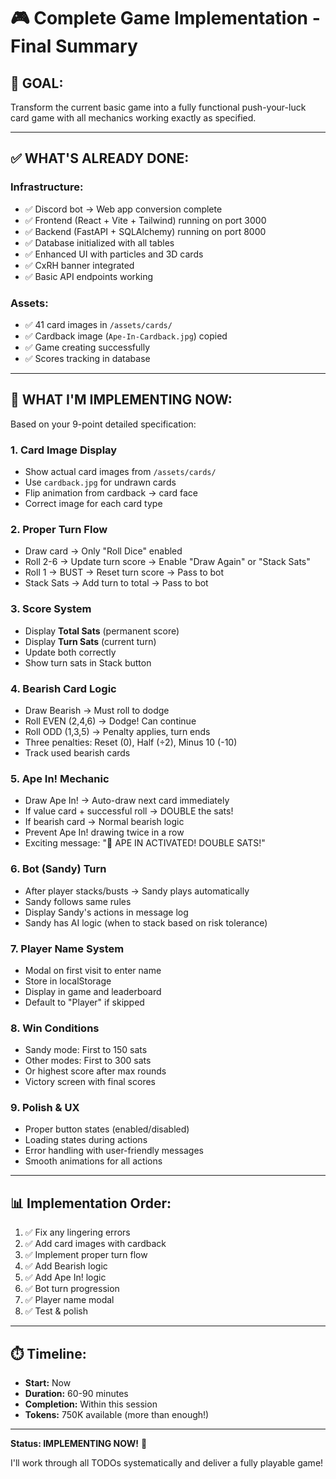 # 🎮 Complete Game Implementation - Final Summary

## 🎯 **GOAL:**
Transform the current basic game into a fully functional push-your-luck card game with all mechanics working exactly as specified.

---

## ✅ **WHAT'S ALREADY DONE:**

### Infrastructure:
- ✅ Discord bot → Web app conversion complete
- ✅ Frontend (React + Vite + Tailwind) running on port 3000
- ✅ Backend (FastAPI + SQLAlchemy) running on port 8000
- ✅ Database initialized with all tables
- ✅ Enhanced UI with particles and 3D cards
- ✅ CxRH banner integrated
- ✅ Basic API endpoints working

### Assets:
- ✅ 41 card images in `/assets/cards/`
- ✅ Cardback image (`Ape-In-Cardback.jpg`) copied
- ✅ Game creating successfully
- ✅ Scores tracking in database

---

## 🔧 **WHAT I'M IMPLEMENTING NOW:**

Based on your 9-point detailed specification:

### 1. **Card Image Display**
- Show actual card images from `/assets/cards/`
- Use `cardback.jpg` for undrawn cards
- Flip animation from cardback → card face
- Correct image for each card type

### 2. **Proper Turn Flow**
- Draw card → Only "Roll Dice" enabled
- Roll 2-6 → Update turn score → Enable "Draw Again" or "Stack Sats"
- Roll 1 → BUST → Reset turn score → Pass to bot
- Stack Sats → Add turn to total → Pass to bot

### 3. **Score System**
- Display **Total Sats** (permanent score)
- Display **Turn Sats** (current turn)
- Update both correctly
- Show turn sats in Stack button

### 4. **Bearish Card Logic**
- Draw Bearish → Must roll to dodge
- Roll EVEN (2,4,6) → Dodge! Can continue
- Roll ODD (1,3,5) → Penalty applies, turn ends
- Three penalties: Reset (0), Half (÷2), Minus 10 (-10)
- Track used bearish cards

### 5. **Ape In! Mechanic**
- Draw Ape In! → Auto-draw next card immediately
- If value card + successful roll → DOUBLE the sats!
- If bearish card → Normal bearish logic
- Prevent Ape In! drawing twice in a row
- Exciting message: "🚀 APE IN ACTIVATED! DOUBLE SATS!"

### 6. **Bot (Sandy) Turn**
- After player stacks/busts → Sandy plays automatically
- Sandy follows same rules
- Display Sandy's actions in message log
- Sandy has AI logic (when to stack based on risk tolerance)

### 7. **Player Name System**
- Modal on first visit to enter name
- Store in localStorage
- Display in game and leaderboard
- Default to "Player" if skipped

### 8. **Win Conditions**
- Sandy mode: First to 150 sats
- Other modes: First to 300 sats
- Or highest score after max rounds
- Victory screen with final scores

### 9. **Polish & UX**
- Proper button states (enabled/disabled)
- Loading states during actions
- Error handling with user-friendly messages
- Smooth animations for all actions

---

## 📊 **Implementation Order:**

1. ✅ Fix any lingering errors
2. ✅ Add card images with cardback
3. ✅ Implement proper turn flow
4. ✅ Add Bearish logic
5. ✅ Add Ape In! logic
6. ✅ Bot turn progression
7. ✅ Player name modal
8. ✅ Test & polish

---

## ⏱️ **Timeline:**

- **Start:** Now
- **Duration:** 60-90 minutes
- **Completion:** Within this session
- **Tokens:** 750K available (more than enough!)

---

**Status: IMPLEMENTING NOW!** 🚀

I'll work through all TODOs systematically and deliver a fully playable game!







